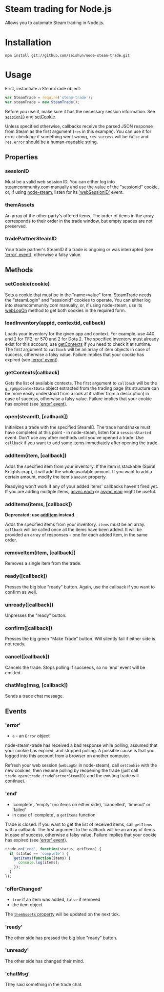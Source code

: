 # Steam trading for Node.js

Allows you to automate Steam trading in Node.js.

# Installation

```
npm install git://github.com/seishun/node-steam-trade.git
```

# Usage
First, instantiate a SteamTrade object:

```js
var SteamTrade = require('steam-trade');
var steamTrade = new SteamTrade();
```

Before you use it, make sure it has the necessary session information. See [`sessionID`](#sessionid) and [setCookie](#setcookiecookie).

Unless specified otherwise, callbacks receive the parsed JSON response from Steam as the first argument (`res` in this example). You can use it for error checking: if something went wrong, `res.success` will be `false` and `res.error` should be a human-readable string. 

## Properties

### sessionID
Must be a valid web session ID. You can either log into steamcommunity.com manually and use the value of the "sessionid" cookie, or, if using [node-steam](https://github.com/seishun/node-steam), listen for its ['webSessionID'](https://github.com/seishun/node-steam#websessionid) event.

### themAssets
An array of the other party's offered items. The order of items in the array corresponds to their order in the trade window, but empty spaces are not preserved.

### tradePartnerSteamID
Your trade partner's SteamID if a trade is ongoing or was interrupted (see ['error' event](#error)), otherwise a falsy value.

## Methods

### setCookie(cookie)
Sets a cookie that must be in the "name=value" form. SteamTrade needs the "steamLogin" and "sessionid" cookies to operate. You can either log into steamcommunity.com manually, or, if using node-steam, use its [webLogOn](https://github.com/seishun/node-steam#weblogoncallback) method to get both cookies in the required form.

### loadInventory(appid, contextid, callback)
Loads your inventory for the given app and context. For example, use 440 and 2 for TF2, or 570 and 2 for Dota 2. The specified inventory must already exist for this account, use [getContexts](#getcontextscallback) if you need to check it at runtime. The first argument to `callback` will be an array of item objects in case of success, otherwise a falsy value. Failure implies that your cookie has expired (see ['error' event](#error)).

### getContexts(callback)
Gets the list of available contexts. The first argument to `callback` will be the `g_rgAppContextData` object extracted from the trading page (its structure can be more easily understood from a look at it rather from a description) in case of success, otherwise a falsy value. Failure implies that your cookie has expired (see ['error' event](#error)).

### open(steamID, [callback])
Initializes a trade with the specified SteamID. The trade handshake must have completed at this point - in node-steam, listen for a `sessionStarted` event. Don't use any other methods until you've opened a trade. Use `callback` if you want to add some items immediately after opening the trade.

### addItem(item, [callback])
Adds the specified item from your inventory. If the item is stackable (Spiral Knights crap), it will add the whole available amount. If you want to add a certain amount, modify the item's `amount` property.

Readying won't work if any of your added items' callbacks haven't fired yet. If you are adding multiple items, [async.each](https://github.com/caolan/async#each) or [async.map](https://github.com/caolan/async#map) might be useful.

### addItems(items, [callback])
**Deprecated: use [addItem](#additemitem-callback) instead.**

Adds the specified items from your inventory. `items` must be an array. `callback` will be called once all the items have been added. It will be provided an array of responses - one for each added item, in the same order.

### removeItem(item, [callback])
Removes a single item from the trade.

### ready([callback])
Presses the big blue "ready" button. Again, use the callback if you want to confirm as well.

### unready([callback])
Unpresses the "ready" button.

### confirm([callback])
Presses the big green "Make Trade" button. Will silently fail if either side is not ready.

### cancel([callback])
Cancels the trade. Stops polling if succeeds, so no 'end' event will be emitted.

### chatMsg(msg, [callback])
Sends a trade chat message.


## Events

### 'error'
* `e` - an `Error` object

node-steam-trade has received a bad response while polling, assumed that your cookie has expired, and stopped polling. A possible cause is that you logged into this account from a browser on another computer.

Refresh your web session (`webLogOn` in node-steam), call `setCookie` with the new cookies, then resume polling by reopening the trade (just call `trade.open(trade.tradePartnerSteamID)` and the existing trade will continue).

### 'end'
* 'complete', 'empty' (no items on either side), 'cancelled', 'timeout' or 'failed' 
* in case of 'complete', a `getItems` function

Trade is closed. If you want to get the list of received items, call `getItems` with a callback. The first argument to the callback will be an array of items in case of success, otherwise a falsy value. Failure implies that your cookie has expired (see ['error' event](#error)).

```js
trade.on('end', function(status, getItems) {
  if (status == 'complete') {
    getItems(function(items) {
      console.log(items);
    });
  }
});
```

### 'offerChanged'
* `true` if an item was added, `false` if removed
* the item object

The [`themAssets` property](#themassets) will be updated on the next tick.

### 'ready'
The other side has pressed the big blue "ready" button.

### 'unready'
The other side has changed their mind.

### 'chatMsg'
They said something in the trade chat.
